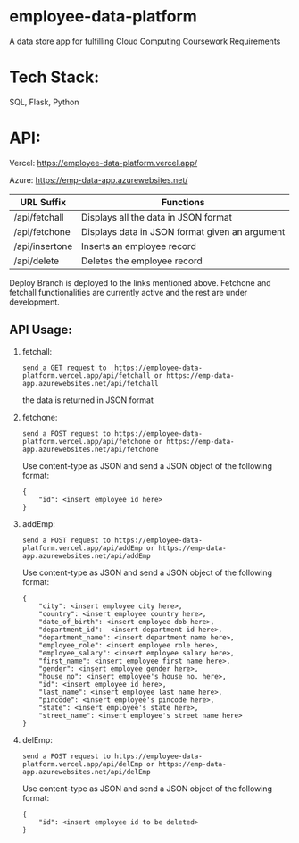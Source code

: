 # employee-data-platform
A data store app for fulfilling Cloud Computing Coursework Requirements

# Tech Stack:
SQL, Flask, Python

# API:


Vercel: https://employee-data-platform.vercel.app/

Azure: https://emp-data-app.azurewebsites.net/

URL Suffix     | Functions
-------------  | -------------
/api/fetchall  | Displays all the data in JSON format
/api/fetchone  | Displays data in JSON format given an argument
/api/insertone | Inserts an employee record
/api/delete    | Deletes the employee record

Deploy Branch is deployed to the links mentioned above.
Fetchone and fetchall functionalities are currently active and the rest are under development.

## API Usage:

1. fetchall:

    ```
    send a GET request to  https://employee-data-platform.vercel.app/api/fetchall or https://emp-data-app.azurewebsites.net/api/fetchall
    ```
    the data is returned in JSON format

2. fetchone:
    ```
    send a POST request to https://employee-data-platform.vercel.app/api/fetchone or https://emp-data-app.azurewebsites.net/api/fetchone
    ```
    Use content-type as JSON and send a JSON object of the following format:
    ```
    {
        "id": <insert employee id here>
    }
    
    ```
3. addEmp:
    ```
    send a POST request to https://employee-data-platform.vercel.app/api/addEmp or https://emp-data-app.azurewebsites.net/api/addEmp
    ```
    Use content-type as JSON and send a JSON object of the following format:
    ```
    {
        "city": <insert employee city here>,
        "country": <insert employee country here>,
        "date_of_birth": <insert employee dob here>,
        "department_id":  <insert department id here>,
        "department_name": <insert department name here>,
        "employee_role": <insert employee role here>,
        "employee_salary": <insert employee salary here>,
        "first_name": <insert employee first name here>,
        "gender": <insert employee gender here>,
        "house_no": <insert employee's house no. here>,
        "id": <insert employee id here>,
        "last_name": <insert employee last name here>,
        "pincode": <insert employee's pincode here>,
        "state": <insert employee's state here>,
        "street_name": <insert employee's street name here>
    }
    ```
4. delEmp:
    ```
    send a POST request to https://employee-data-platform.vercel.app/api/delEmp or https://emp-data-app.azurewebsites.net/api/delEmp
    ``` 
    Use content-type as JSON and send a JSON object of the following format:
    ```
    {
        "id": <insert employee id to be deleted>
    }
    ```
